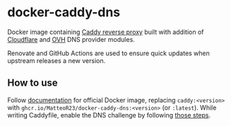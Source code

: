 # docker-caddy-dns

Docker image containing [Caddy reverse proxy](https://caddyserver.com/) built with addition of [Cloudflare](https://github.com/caddy-dns/cloudflare) and [OVH](https://github.com/caddy-dns/ovh) DNS provider modules.

Renovate and GitHub Actions are used to ensure quick updates when upstream releases a new version.

## How to use
Follow [documentation](https://hub.docker.com/_/caddy) for official Docker image, replacing `caddy:<version>` with `ghcr.io/MatteoR23/docker-caddy-dns:<version>` (or `:latest`). While writing Caddyfile, enable the DNS challenge by following [those steps](https://caddy.community/t/how-to-use-dns-provider-modules-in-caddy-2/8148#enabling-the-dns-challenge-5).
